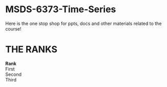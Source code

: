 # MSDS-6373-Time-Series
Here is the one stop shop for ppts, docs and other materials related to the course!

# THE RANKS
**Rank**  
First  
Second   
Third  

